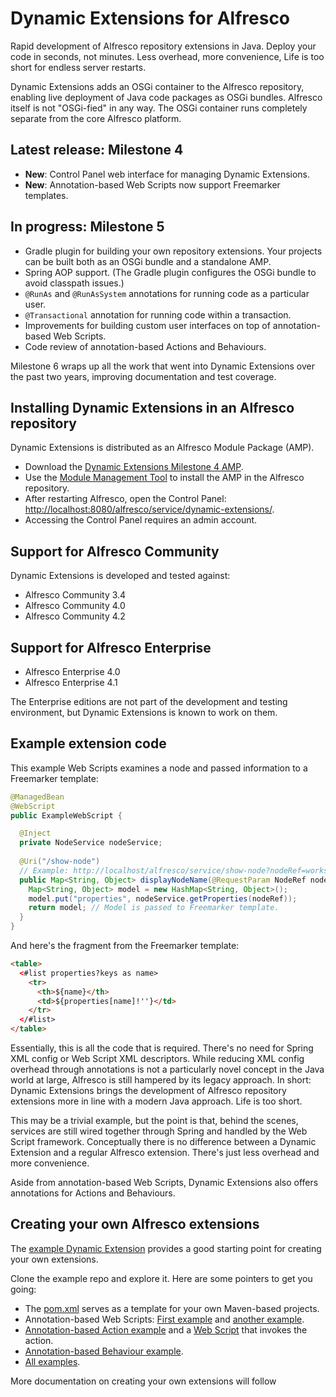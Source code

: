 Dynamic Extensions for Alfresco
===============================

Rapid development of Alfresco repository extensions in Java. Deploy your code in seconds, not minutes. Less overhead, more convenience, Life is too short for endless server restarts.

Dynamic Extensions adds an OSGi container to the Alfresco repository, enabling live deployment of Java code packages as OSGi bundles. Alfresco itself is not "OSGi-fied" in any way. The OSGi container runs completely separate from the core Alfresco platform.

Latest release: Milestone 4
---------------------------

* **New**: Control Panel web interface for managing Dynamic Extensions.
* **New**: Annotation-based Web Scripts now support Freemarker templates.

In progress: Milestone 5
------------------------

* Gradle plugin for building your own repository extensions. Your projects can be built both as an OSGi bundle and a standalone AMP.
* Spring AOP support. (The Gradle plugin configures the OSGi bundle to avoid classpath issues.)
* `@RunAs` and `@RunAsSystem` annotations for running code as a particular user.
* `@Transactional` annotation for running code within a transaction.
* Improvements for building custom user interfaces on top of annotation-based Web Scripts.
* Code review of annotation-based Actions and Behaviours.

Milestone 6 wraps up all the work that went into Dynamic Extensions over the past two years, improving documentation and test coverage.

Installing Dynamic Extensions in an Alfresco repository
-------------------------------------------------------

Dynamic Extensions is distributed as an Alfresco Module Package (AMP).

* Download the <a href="https://github.com/lfridael/dynamic-extensions-for-alfresco/raw/mvn-repo/nl/runnable/alfresco/dynamicextensions/alfresco-module/1.0.0.M4/alfresco-module-1.0.0.M4.amp">Dynamic Extensions Milestone 4 AMP</a>.
* Use the <a href="http://docs.alfresco.com/4.0/index.jsp?topic=%2Fcom.alfresco.enterprise.doc%2Ftasks%2Famp-install.html">Module Management Tool</a> to install the AMP in the Alfresco repository.
* After restarting Alfresco, open the Control Panel: <a href="http://localhost:8080/alfresco/service/dynamic-extensions/">http://localhost:8080/alfresco/service/dynamic-extensions/</a>.
* Accessing the Control Panel requires an admin account.

Support for Alfresco Community
------------------------------

Dynamic Extensions is developed and tested against:

* Alfresco Community 3.4
* Alfresco Community 4.0
* Alfresco Community 4.2

Support for Alfresco Enterprise
-------------------------------

* Alfresco Enterprise 4.0
* Alfresco Enterprise 4.1

The Enterprise editions are not part of the development and testing environment, but Dynamic Extensions is known to work on them.


Example extension code
----------------------

This example Web Scripts examines a node and passed information to a Freemarker template:
```java
@ManagedBean
@WebScript
public ExampleWebScript {

  @Inject
  private NodeService nodeService;
  
  @Uri("/show-node")
  // Example: http://localhost/alfresco/service/show-node?nodeRef=workspace://SpacesStore/12345
  public Map<String, Object> displayNodeName(@RequestParam NodeRef nodeRef) {
    Map<String, Object> model = new HashMap<String, Object>();
    model.put("properties", nodeService.getProperties(nodeRef));    
    return model; // Model is passed to Freemarker template.
  }
}
```

And here's the fragment from the Freemarker template:

```html
<table>
  <#list properties?keys as name>    
    <tr>
      <th>${name}</th>
      <td>${properties[name]!''}</td>
    </tr>
  </#list>
</table>
```

Essentially, this is all the code that is required. There's no need for Spring XML config or Web Script XML descriptors. While reducing XML config overhead through annotations is not a particularly novel concept in the Java world at large, Alfresco is still hampered by its legacy approach. In short: Dynamic Extensions brings the development of Alfresco repository extensions more in line with a modern Java approach. Life is too short.

This may be a trivial example, but the point is that, behind the scenes, services are still wired together through Spring and handled by the Web Script framework. Conceptually there is no difference between a Dynamic Extension and a regular Alfresco extension. There's just less overhead and more convenience.

Aside from annotation-based Web Scripts, Dynamic Extensions also offers annotations for Actions and Behaviours.

Creating your own Alfresco extensions
-------------------------------------

The <a href="https://github.com/lfridael/example-dynamic-extension">example Dynamic Extension</a> provides a good starting point for creating your own extensions.

Clone the example repo and explore it. Here are some pointers to get you going:

* The <a href="https://github.com/lfridael/example-dynamic-extension/blob/master/pom.xml">pom.xml</a> serves as a template for your own Maven-based projects.
* Annotation-based Web Scripts: <a href="https://github.com/lfridael/example-dynamic-extension/blob/master/src/main/java/nl/runnable/alfresco/examples/CategoriesWebScript.java">First example</a> and <a href="https://github.com/lfridael/example-dynamic-extension/blob/master/src/main/java/nl/runnable/alfresco/examples/HelloWebScript.java">another example</a>.
* <a href="https://github.com/lfridael/example-dynamic-extension/blob/master/src/main/java/nl/runnable/alfresco/examples/ExampleActions.java">Annotation-based Action example</a >  and a <a href="https://github.com/lfridael/example-dynamic-extension/blob/master/src/main/java/nl/runnable/alfresco/examples/SetDescriptionWebScript.java">Web Script</a> that invokes the action.
* <a href="https://github.com/lfridael/example-dynamic-extension/blob/master/src/main/java/nl/runnable/alfresco/examples/ExampleBehaviour.java">Annotation-based Behaviour example</a>.
* <a href="https://github.com/lfridael/example-dynamic-extension/tree/master/src/main/java/nl/runnable/alfresco/examples">All examples</a>.

More documentation on creating your own extensions will follow
